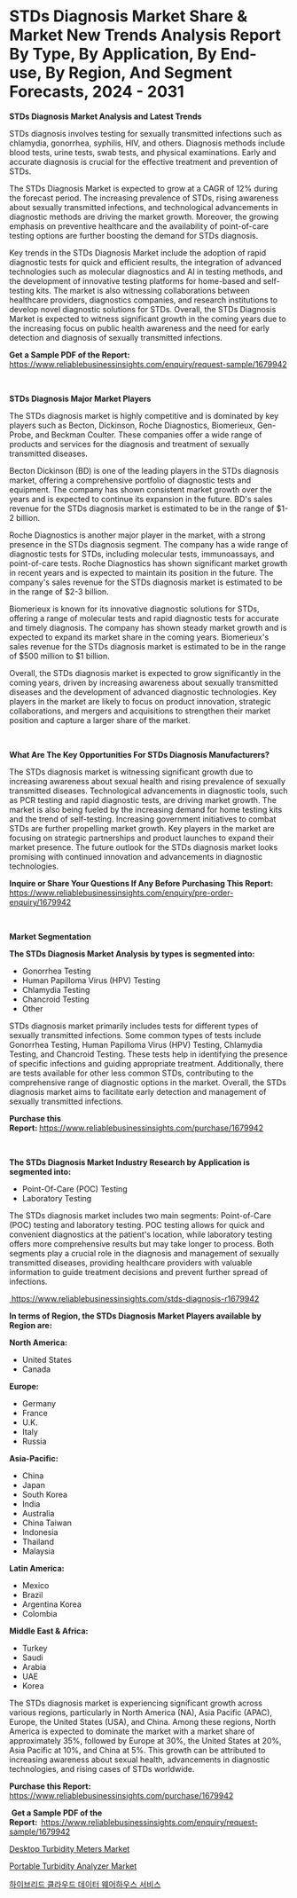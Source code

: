 <p><h1>STDs Diagnosis Market Share & Market New Trends Analysis Report By Type, By Application, By End-use, By Region, And Segment Forecasts, 2024 - 2031</h1></p><p><strong>STDs Diagnosis Market Analysis and Latest Trends</strong></p>
<p><p>STDs diagnosis involves testing for sexually transmitted infections such as chlamydia, gonorrhea, syphilis, HIV, and others. Diagnosis methods include blood tests, urine tests, swab tests, and physical examinations. Early and accurate diagnosis is crucial for the effective treatment and prevention of STDs.</p><p>The STDs Diagnosis Market is expected to grow at a CAGR of 12% during the forecast period. The increasing prevalence of STDs, rising awareness about sexually transmitted infections, and technological advancements in diagnostic methods are driving the market growth. Moreover, the growing emphasis on preventive healthcare and the availability of point-of-care testing options are further boosting the demand for STDs diagnosis.</p><p>Key trends in the STDs Diagnosis Market include the adoption of rapid diagnostic tests for quick and efficient results, the integration of advanced technologies such as molecular diagnostics and AI in testing methods, and the development of innovative testing platforms for home-based and self-testing kits. The market is also witnessing collaborations between healthcare providers, diagnostics companies, and research institutions to develop novel diagnostic solutions for STDs. Overall, the STDs Diagnosis Market is expected to witness significant growth in the coming years due to the increasing focus on public health awareness and the need for early detection and diagnosis of sexually transmitted infections.</p></p>
<p><strong>Get a Sample PDF of the Report:&nbsp;</strong> <a href="https://www.reliablebusinessinsights.com/enquiry/request-sample/1679942">https://www.reliablebusinessinsights.com/enquiry/request-sample/1679942</a></p>
<p>&nbsp;</p>
<p><strong>STDs Diagnosis Major Market Players</strong></p>
<p><p>The STDs diagnosis market is highly competitive and is dominated by key players such as Becton, Dickinson, Roche Diagnostics, Biomerieux, Gen-Probe, and Beckman Coulter. These companies offer a wide range of products and services for the diagnosis and treatment of sexually transmitted diseases.</p><p>Becton Dickinson (BD) is one of the leading players in the STDs diagnosis market, offering a comprehensive portfolio of diagnostic tests and equipment. The company has shown consistent market growth over the years and is expected to continue its expansion in the future. BD's sales revenue for the STDs diagnosis market is estimated to be in the range of $1-2 billion.</p><p>Roche Diagnostics is another major player in the market, with a strong presence in the STDs diagnosis segment. The company has a wide range of diagnostic tests for STDs, including molecular tests, immunoassays, and point-of-care tests. Roche Diagnostics has shown significant market growth in recent years and is expected to maintain its position in the future. The company's sales revenue for the STDs diagnosis market is estimated to be in the range of $2-3 billion.</p><p>Biomerieux is known for its innovative diagnostic solutions for STDs, offering a range of molecular tests and rapid diagnostic tests for accurate and timely diagnosis. The company has shown steady market growth and is expected to expand its market share in the coming years. Biomerieux's sales revenue for the STDs diagnosis market is estimated to be in the range of $500 million to $1 billion.</p><p>Overall, the STDs diagnosis market is expected to grow significantly in the coming years, driven by increasing awareness about sexually transmitted diseases and the development of advanced diagnostic technologies. Key players in the market are likely to focus on product innovation, strategic collaborations, and mergers and acquisitions to strengthen their market position and capture a larger share of the market.</p></p>
<p>&nbsp;</p>
<p><strong>What Are The Key Opportunities For STDs Diagnosis Manufacturers?</strong></p>
<p><p>The STDs diagnosis market is witnessing significant growth due to increasing awareness about sexual health and rising prevalence of sexually transmitted diseases. Technological advancements in diagnostic tools, such as PCR testing and rapid diagnostic tests, are driving market growth. The market is also being fueled by the increasing demand for home testing kits and the trend of self-testing. Increasing government initiatives to combat STDs are further propelling market growth. Key players in the market are focusing on strategic partnerships and product launches to expand their market presence. The future outlook for the STDs diagnosis market looks promising with continued innovation and advancements in diagnostic technologies.</p></p>
<p><strong>Inquire or Share Your Questions If Any Before Purchasing This Report:</strong> <a href="https://www.reliablebusinessinsights.com/enquiry/pre-order-enquiry/1679942">https://www.reliablebusinessinsights.com/enquiry/pre-order-enquiry/1679942</a></p>
<p>&nbsp;</p>
<p><strong>Market Segmentation</strong></p>
<p><strong>The STDs Diagnosis Market Analysis by types is segmented into:</strong></p>
<p><ul><li>Gonorrhea Testing</li><li>Human Papilloma Virus (HPV) Testing</li><li>Chlamydia Testing</li><li>Chancroid Testing</li><li>Other</li></ul></p>
<p><p>STDs diagnosis market primarily includes tests for different types of sexually transmitted infections. Some common types of tests include Gonorrhea Testing, Human Papilloma Virus (HPV) Testing, Chlamydia Testing, and Chancroid Testing. These tests help in identifying the presence of specific infections and guiding appropriate treatment. Additionally, there are tests available for other less common STDs, contributing to the comprehensive range of diagnostic options in the market. Overall, the STDs diagnosis market aims to facilitate early detection and management of sexually transmitted infections.</p></p>
<p><strong>Purchase this Report:&nbsp;</strong><a href="https://www.reliablebusinessinsights.com/purchase/1679942">https://www.reliablebusinessinsights.com/purchase/1679942</a></p>
<p>&nbsp;</p>
<p><strong>The STDs Diagnosis Market Industry Research by Application is segmented into:</strong></p>
<p><ul><li>Point-Of-Care (POC) Testing</li><li>Laboratory Testing</li></ul></p>
<p><p>The STDs diagnosis market includes two main segments: Point-of-Care (POC) testing and laboratory testing. POC testing allows for quick and convenient diagnostics at the patient's location, while laboratory testing offers more comprehensive results but may take longer to process. Both segments play a crucial role in the diagnosis and management of sexually transmitted diseases, providing healthcare providers with valuable information to guide treatment decisions and prevent further spread of infections.</p></p>
<p><a href="https://www.reliablebusinessinsights.com/stds-diagnosis-r1679942">&nbsp;https://www.reliablebusinessinsights.com/stds-diagnosis-r1679942</a></p>
<p><strong>In terms of Region, the STDs Diagnosis Market Players available by Region are:</strong></p>
<p>
    <p> <strong> North America: </strong>
        <ul>
            <li>United States</li>
            <li>Canada</li>
        </ul>
        </p> 
    <p> <strong> Europe: </strong>
        <ul>
            <li>Germany</li>
            <li>France</li>
            <li>U.K.</li>
            <li>Italy</li>
            <li>Russia</li>
        </ul>
        </p> 
    <p> <strong> Asia-Pacific: </strong>
        <ul>
            <li>China</li>
            <li>Japan</li>
            <li>South Korea</li>
            <li>India</li>
            <li>Australia</li>
            <li>China Taiwan</li>
            <li>Indonesia</li>
            <li>Thailand</li>
            <li>Malaysia</li>
        </ul>
        </p> 
    <p> <strong> Latin America: </strong>
        <ul>
            <li>Mexico</li>
            <li>Brazil</li>
            <li>Argentina Korea</li>
            <li>Colombia</li>
        </ul>
        </p> 
    <p> <strong> Middle East & Africa: </strong>
        <ul>
            <li>Turkey</li>
            <li>Saudi</li>
            <li>Arabia</li>
            <li>UAE</li>
            <li>Korea</li>
        </ul>
    </p>
    </p>
<p><p>The STDs diagnosis market is experiencing significant growth across various regions, particularly in North America (NA), Asia Pacific (APAC), Europe, the United States (USA), and China. Among these regions, North America is expected to dominate the market with a market share of approximately 35%, followed by Europe at 30%, the United States at 20%, Asia Pacific at 10%, and China at 5%. This growth can be attributed to increasing awareness about sexual health, advancements in diagnostic technologies, and rising cases of STDs worldwide.</p></p>
<p><strong>Purchase this Report: </strong><a href="https://www.reliablebusinessinsights.com/purchase/1679942">https://www.reliablebusinessinsights.com/purchase/1679942</a></p>
<p>&nbsp;<strong>Get a Sample PDF of the Report:&nbsp;&nbsp;</strong><a href="https://www.reliablebusinessinsights.com/enquiry/request-sample/1679942">https://www.reliablebusinessinsights.com/enquiry/request-sample/1679942</a></p>
<p><strong></strong></p>
<p><p><a href="https://github.com/faisalayoob601/Market-Research-Report-List-1/blob/main/desktop-turbidity-meters-market.md">Desktop Turbidity Meters Market</a></p><p><a href="https://github.com/nafiafirdania/Market-Research-Report-List-1/blob/main/portable-turbidity-analyzer-market.md">Portable Turbidity Analyzer Market</a></p><p><a href="https://github.com/hasanrajibul387/Market-Research-Report-List-1/blob/main/9485921181848.md">하이브리드 클라우드 데이터 웨어하우스 서비스</a></p></p>